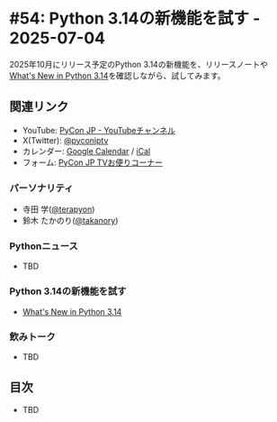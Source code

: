 # #54: Python 3.14の新機能を試す - 2025-07-04

2025年10月にリリース予定のPython 3.14の新機能を、リリースノートや[What's New in Python 3.14](https://docs.python.org/ja/3.14/whatsnew/3.14.html)を確認しながら、試してみます。

<!--
(YouTubeの埋め込みリンク)
-->

## 関連リンク

* YouTube: [PyCon JP - YouTubeチャンネル](https://www.youtube.com/user/PyConJP)
* X(Twitter): [@pyconjptv](https://twitter.com/pyconjptv)
* カレンダー: [Google Calendar](https://calendar.google.com/calendar/embed?src=tv%40pycon.jp&ctz=Asia%2FTokyo&mode=AGENDA) / [iCal](https://calendar.google.com/calendar/ical/tv%40pycon.jp/public/basic.ics)
* フォーム: [PyCon JP TVお便りコーナー](https://docs.google.com/forms/d/e/1FAIpQLSfvL4cKteAaG_czTXjofR83owyjXekG9GNDGC6-jRZCb_2HRw/viewform)

### パーソナリティ

* 寺田 学([@terapyon](https://twitter.com))
* 鈴木 たかのり([@takanory](https://twitter.com/takanory))

### Pythonニュース

* TBD

### Python 3.14の新機能を試す

* [What's New in Python 3.14](https://docs.python.org/ja/3.14/whatsnew/3.14.html)

### 飲みトーク

* TBD

## 目次

* TBD
